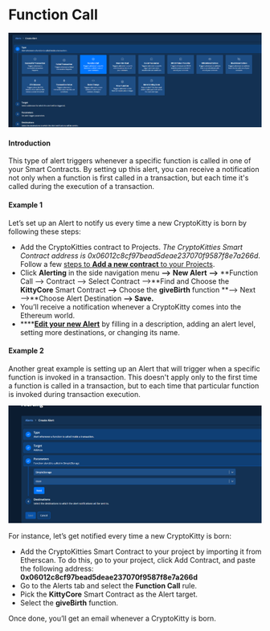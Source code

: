 # Function Call

![](<../../.gitbook/assets/Creating an Alert - Function Call 1.png>)

#### Introduction

This type of alert triggers whenever a specific function is called in one of your Smart Contracts. By setting up this alert, you can receive a notification not only when a function is first called in a transaction, but each time it's called during the execution of a transaction.

#### Example 1

Let’s set up an Alert to notify us every time a new CryptoKitty is born by following these steps:&#x20;

* Add the CryptoKitties contract to Projects. _The_ _CryptoKitties Smart Contract address is 0x06012c8cf97bead5deae237070f9587f8e7a266d_. Follow a few [steps to **Add a new contract** to your Projects](https://docs.tenderly.co/monitoring/smart-contracts).&#x20;
* Click **Alerting** in the side navigation menu **—>** **New Alert** **—>** **Function Call —> Contract —> Select Contract —>**Find and Choose the **KittyCore** Smart Contract **—>** Choose the **giveBirth** function **—> Next —>**Choose Alert Destination **—> Save.**
* You’ll receive a notification whenever a CryptoKitty comes into the Ethereum world.
* ****[**Edit your new Alert**](https://docs.tenderly.co/alerts/creating-an-alert/editing-an-alert) by filling in a description, adding an alert level, setting more destinations, or changing its name.&#x20;

#### Example 2

Another great example is setting up an Alert that will trigger when a specific function is invoked in a transaction. This doesn't apply only to the first time a function is called in a transaction, but to each time that particular function is invoked during transaction execution.&#x20;

![](<../../.gitbook/assets/Creating an Alert - Function Call 2.png>)

For instance, let’s get notified every time a new CryptoKitty is born:

* Add the CryptoKitties Smart Contract to your project by importing it from Etherscan. To do this,  go to your project, click Add Contract, and paste the following address: **0x06012c8cf97bead5deae237070f9587f8e7a266d**
* Go to the Alerts tab and select the **Function Call** rule.
* Pick the **KittyCore** Smart Contract as the Alert target.
* Select the **giveBirth** function.

Once done, you’ll get an email whenever a CryptoKitty is born.
